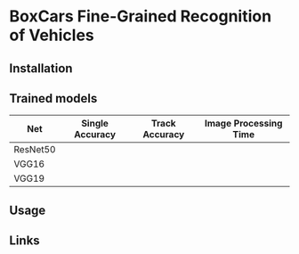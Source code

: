 # BoxCars Fine-Grained Recognition of Vehicles


## Installation


## Trained models

Net | Single Accuracy | Track Accuracy | Image Processing Time
----|-----------------|----------------|----------------------
ResNet50 | | |
VGG16 | | |
VGG19 | | |


## Usage


## Links

